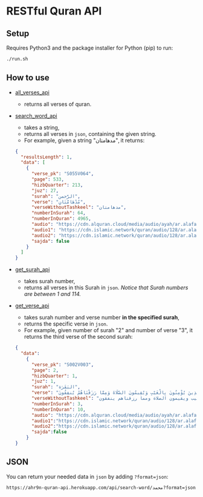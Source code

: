 # RESTful Quran API

## Setup
Requires Python3 and the package installer for Python (pip) to run:

```bash
./run.sh
```

## How to use
* [all_verses_api](https://ahr9n-quran-api.herokuapp.com/api/all-verses)
  - returns all verses of quran.
* [search_word_api](https://ahr9n-quran-api.herokuapp.com/api/search-word/مدهامتان)
  - takes a string,
  - returns all verses in `json`, containing the given string.
  - For example, given a string "مدهامتان", it returns:
  ```json
  {
    "resultsLength": 1,
    "data": [
      {
        "verse_pk": "S055V064",
        "page": 533,
        "hizbQuarter": 213,
        "juz": 27,
        "surah": "الرَّحمن",
        "verse": "مُدْهَامَّتَانِ",
        "verseWithoutTashkeel": "مدهامتان",
        "numberInSurah": 64,
        "numberInQuran": 4965,
        "audio": "https://cdn.alquran.cloud/media/audio/ayah/ar.alafasy/4965",
        "audio1": "https://cdn.islamic.network/quran/audio/128/ar.alafasy/4965.mp3",
        "audio2": "https://cdn.islamic.network/quran/audio/128/ar.alafasy/4965.mp3",
        "sajda": false
      }
    ]
  }
  ```
* [get_surah_api](https://ahr9n-quran-api.herokuapp.com/api/get-surah/1)
  - takes surah number,
  - returns all verses in this Surah in `json`. _Notice that Surah numbers are between 1 and 114._

* [get_verse_api](https://ahr9n-quran-api.herokuapp.com/api/get-verse/2/3)
  - takes surah number and verse number **in the specified surah**,
  - returns the specific verse in `json`.
  - For example, given number of surah "2" and number of verse "3", it returns the third verse of the second surah:
  ```json
  {
    "data":
      {
        "verse_pk": "S002V003",
        "page": 2,
        "hizbQuarter": 1,
        "juz": 1,
        "surah": "البَقَرَة",
        "verse": "الَّذِينَ يُؤْمِنُونَ بِالْغَيْبِ وَيُقِيمُونَ الصَّلَاةَ وَمِمَّا رَزَقْنَاهُمْ يُنفِقُونَ",
        "verseWithoutTashkeel": "الذين يؤمنون بالغيب ويقيمون الصلاة ومما رزقناهم ينفقون",
        "numberInSurah": 3,
        "numberInQuran": 10,
        "audio": "https://cdn.alquran.cloud/media/audio/ayah/ar.alafasy/10",
        "audio1":"https://cdn.islamic.network/quran/audio/128/ar.alafasy/10.mp3",
        "audio2":"https://cdn.islamic.network/quran/audio/128/ar.alafasy/10.mp3",
        "sajda":false
      }
  }
  ```

## JSON
You can return your needed data in `json` by adding `?format=json`:
```
https://ahr9n-quran-api.herokuapp.com/api/search-word/محمد?format=json
```
